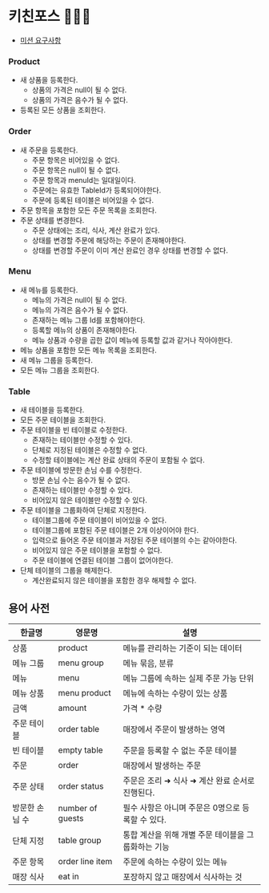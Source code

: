 # 키친포스 👩🏻‍🍳
- [미션 요구사항](./docs)

### Product
- 새 상품을 등록한다.  
  - 상품의 가격은 null이 될 수 없다.
  - 상품의 가격은 음수가 될 수 없다.  
- 등록된 모든 상품을 조회한다.  

### Order
- 새 주문을 등록한다.  
  - 주문 항목은 비어있을 수 없다.  
  - 주문 항목은 null이 될 수 없다.  
  - 주문 항목과 menuId는 일대일이다.  
  - 주문에는 유효한 TableId가 등록되어야한다.  
  - 주문에 등록된 테이블은 비어있을 수 없다.  
- 주문 항목을 포함한 모든 주문 목록을 조회한다.  
- 주문 상태를 변경한다.  
  - 주문 상태에는 조리, 식사, 계산 완료가 있다.  
  - 상태를 변경할 주문에 해당하는 주문이 존재해야한다.  
  - 상태를 변경할 주문이 이미 계산 완료인 경우 상태를 변경할 수 없다.  

### Menu
- 새 메뉴를 등록한다.  
  - 메뉴의 가격은 null이 될 수 없다.  
  - 메뉴의 가격은 음수가 될 수 없다.  
  - 존재하는 메뉴 그룹 Id를 포함해야한다.  
  - 등록할 메뉴의 상품이 존재해야한다.  
  - 메뉴 상품과 수량을 곱한 값이 메뉴에 등록할 값과 같거나 작아야한다.  
- 메뉴 상품을 포함한 모든 메뉴 목록을 조회한다.  
- 새 메뉴 그룹을 등록한다.  
- 모든 메뉴 그룹을 조회한다.  

### Table
- 새 테이블을 등록한다.
- 모든 주문 테이블을 조회한다.  
- 주문 테이블을 빈 테이블로 수정한다.  
  - 존재하는 테이블만 수정할 수 있다.  
  - 단체로 지정된 테이블은 수정할 수 없다.  
  - 수정할 테이블에는 계산 완료 상태의 주문이 포함될 수 없다.
- 주문 테이블에 방문한 손님 수를 수정한다.  
  - 방문 손님 수는 음수가 될 수 없다.  
  - 존재하는 테이블만 수정할 수 있다.  
  - 비어있지 않은 테이블만 수정할 수 있다.  
- 주문 테이블을 그룹화하여 단체로 지정한다.
  - 테이블그룹에 주문 테이블이 비어있을 수 없다.
  - 테이블그룹에 포함된 주문 테이블은 2개 이상이어야 한다.
  - 입력으로 들어온 주문 테이블과 저장된 주문 테이블의 수는 같아야한다.
  - 비어있지 않은 주문 테이블을 포함할 수 없다.  
  - 주문 테이블에 연결된 테이블 그룹이 없어야한다.  
- 단체 테이블의 그룹을 해제한다.   
  - 계산완료되지 않은 테이블을 포함한 경우 해제할 수 없다.  

## 용어 사전

| 한글명 | 영문명 | 설명 |
| --- | --- | --- |
| 상품 | product | 메뉴를 관리하는 기준이 되는 데이터 |
| 메뉴 그룹 | menu group | 메뉴 묶음, 분류 |
| 메뉴 | menu | 메뉴 그룹에 속하는 실제 주문 가능 단위 |
| 메뉴 상품 | menu product | 메뉴에 속하는 수량이 있는 상품 |
| 금액 | amount | 가격 * 수량 |
| 주문 테이블 | order table | 매장에서 주문이 발생하는 영역 |
| 빈 테이블 | empty table | 주문을 등록할 수 없는 주문 테이블 |
| 주문 | order | 매장에서 발생하는 주문 |
| 주문 상태 | order status | 주문은 조리 ➜ 식사 ➜ 계산 완료 순서로 진행된다. |
| 방문한 손님 수 | number of guests | 필수 사항은 아니며 주문은 0명으로 등록할 수 있다. |
| 단체 지정 | table group | 통합 계산을 위해 개별 주문 테이블을 그룹화하는 기능 |
| 주문 항목 | order line item | 주문에 속하는 수량이 있는 메뉴 |
| 매장 식사 | eat in | 포장하지 않고 매장에서 식사하는 것 |
